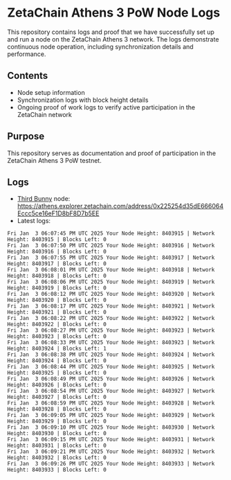 # ZetaChain Athens 3 PoW Node Logs
This repository contains logs and proof that we have successfully set up and run a node on the ZetaChain Athens 3 network. The logs demonstrate continuous node operation, including synchronization details and performance.

## Contents
- Node setup information
- Synchronization logs with block height details
- Ongoing proof of work logs to verify active participation in the ZetaChain network

## Purpose
This repository serves as documentation and proof of participation in the ZetaChain Athens 3 PoW testnet.

## Logs

- [Third Bunny](https://thirdbunny.xyz/) node: https://athens.explorer.zetachain.com/address/0x225254d35dE666064Eccc5ce16eF1D8bF8D7b5EE
- Latest logs:
```
Fri Jan  3 06:07:45 PM UTC 2025 Your Node Height: 8403915 | Network Height: 8403915 | Blocks Left: 0
Fri Jan  3 06:07:50 PM UTC 2025 Your Node Height: 8403916 | Network Height: 8403916 | Blocks Left: 0
Fri Jan  3 06:07:55 PM UTC 2025 Your Node Height: 8403917 | Network Height: 8403917 | Blocks Left: 0
Fri Jan  3 06:08:01 PM UTC 2025 Your Node Height: 8403918 | Network Height: 8403918 | Blocks Left: 0
Fri Jan  3 06:08:06 PM UTC 2025 Your Node Height: 8403919 | Network Height: 8403919 | Blocks Left: 0
Fri Jan  3 06:08:12 PM UTC 2025 Your Node Height: 8403920 | Network Height: 8403920 | Blocks Left: 0
Fri Jan  3 06:08:17 PM UTC 2025 Your Node Height: 8403921 | Network Height: 8403921 | Blocks Left: 0
Fri Jan  3 06:08:22 PM UTC 2025 Your Node Height: 8403922 | Network Height: 8403922 | Blocks Left: 0
Fri Jan  3 06:08:27 PM UTC 2025 Your Node Height: 8403923 | Network Height: 8403923 | Blocks Left: 0
Fri Jan  3 06:08:33 PM UTC 2025 Your Node Height: 8403923 | Network Height: 8403924 | Blocks Left: 1
Fri Jan  3 06:08:38 PM UTC 2025 Your Node Height: 8403924 | Network Height: 8403924 | Blocks Left: 0
Fri Jan  3 06:08:44 PM UTC 2025 Your Node Height: 8403925 | Network Height: 8403925 | Blocks Left: 0
Fri Jan  3 06:08:49 PM UTC 2025 Your Node Height: 8403926 | Network Height: 8403926 | Blocks Left: 0
Fri Jan  3 06:08:54 PM UTC 2025 Your Node Height: 8403927 | Network Height: 8403927 | Blocks Left: 0
Fri Jan  3 06:08:59 PM UTC 2025 Your Node Height: 8403928 | Network Height: 8403928 | Blocks Left: 0
Fri Jan  3 06:09:05 PM UTC 2025 Your Node Height: 8403929 | Network Height: 8403929 | Blocks Left: 0
Fri Jan  3 06:09:10 PM UTC 2025 Your Node Height: 8403930 | Network Height: 8403930 | Blocks Left: 0
Fri Jan  3 06:09:15 PM UTC 2025 Your Node Height: 8403931 | Network Height: 8403931 | Blocks Left: 0
Fri Jan  3 06:09:21 PM UTC 2025 Your Node Height: 8403932 | Network Height: 8403932 | Blocks Left: 0
Fri Jan  3 06:09:26 PM UTC 2025 Your Node Height: 8403933 | Network Height: 8403933 | Blocks Left: 0
```
